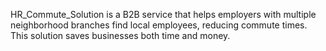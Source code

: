 HR_Commute_Solution is a B2B service that helps employers with multiple neighborhood branches find local employees, reducing commute times. This solution saves businesses both time and money.
